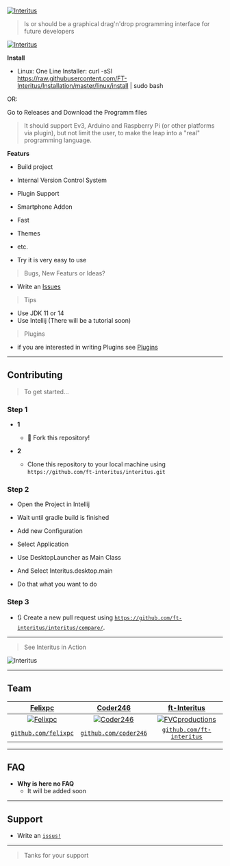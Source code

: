 <a href="#"><img src="https://avatars0.githubusercontent.com/u/63862361?s=400&u=a579cadd40dddd17795b000fc583f046d6c0e40b&v=4" title="Interitus" alt="Interitus"></a>

> Is or should be a graphical drag'n'drop programming interface for future developers

[![Interitus](https://github.com/FT-Interitus/Interitus/blob/master/img/Screenshot_20200610_202036.png?raw=true)]()


**Install**

- Linux:
  One Line Installer: 
  curl -sSl https://raw.githubusercontent.com/FT-Interitus/Installation/master/linux/install | sudo bash

OR:

Go to Releases and Download the Programm files


> It should support Ev3, Arduino and Raspberry Pi (or other platforms via plugin), but not limit the user,
to make the leap into a "real" programming language.


**Featurs**

- Build project
- Internal Version Control System
- Plugin Support
- Smartphone Addon
- Fast
- Themes
- etc.


- Try it is very easy to use

> Bugs, New Featurs or Ideas?
 - Write an <a href="https://github.com/ft-interitus/interitus/issus">Issues</a>

> Tips

- Use JDK 11 or 14
- Use Intellij (There will be a tutorial soon)


> Plugins
 
- if you are interested in writing Plugins see <a href="https://github.com/FT-Interitus/Interitus-Plugins">Plugins</a>

---



## Contributing

> To get started...

### Step 1

- **1**
    - 🍴 Fork this repository!

- **2**
    - Clone this repository to your local machine using `https://github.com/ft-interitus/interitus.git`

### Step 2

- Open the Project in Intellij 
- Wait until gradle build is finished
- Add new Configuration 
- Select Application
- Use DesktopLauncher as Main Class
- And Select Interitus.desktop.main

- Do that what you want to do 

### Step 3

- 🔃 Create a new pull request using <a href="https://github.com/ft-interitus/interitus/compare/" target="_blank">`https://github.com/ft-interitus/interitus/compare/`</a>.

---

> See Interitus in Action

![Interitus](https://github.com/FT-Interitus/Interitus/blob/master/img/ezgif-3-fb6325e4ebe9.gif?raw=true)

---

## Team


| <a href="#" target="_blank">**Felixpc**</a> | <a href="#" target="_blank">**Coder246**</a> | <a href="#" target="_blank">**ft-Interitus**</a> |
| :---: |:---:| :---:|
| [![Felixpc](https://avatars0.githubusercontent.com/u/46627355?s=200&v=4)](https://github.com/felixpc)    | [![Coder246](https://avatars3.githubusercontent.com/u/46609883?s=200&v=4)](https://github.com/coder246) | [![FVCproductions](https://avatars3.githubusercontent.com/u/63862361?s=200&v=4)](https://github.com/ft-interitus)  |
| <a href="http://github.com/felixpc" target="_blank">`github.com/felixpc`</a> | <a href="http://github.com/coder246" target="_blank">`github.com/coder246`</a> | <a href="http://github.com/ft-interitus" target="_blank">`github.com/ft-interitus`</a> |


---

## FAQ

- **Why is here no FAQ**
    - It will be added soon

---

## Support

- Write an <a href="http://github.com/ft-interitus/interitus/issues" target="_blank">`issus!`</a>

---

> Tanks for your support
